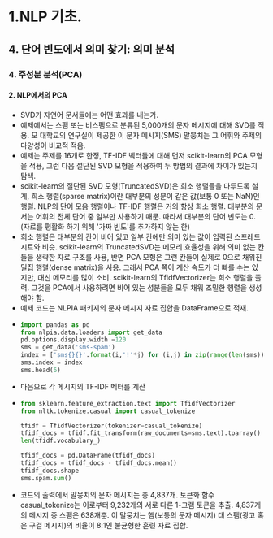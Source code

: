 # 1.NLP 기초.
## 4. 단어 빈도에서 의미 찾기: 의미 분석
### 4. 주성분 분석(PCA)
#### 2. NLP에서의 PCA
- SVD가 자연어 문서들에는 어떤 효과를 내는가.
- 예제에서는 스팸 또는 비스팸으로 분류된 5,000개의 문자 메시지에 대해 SVD를 적용. 모 대학교의 연구실이 제공한 이 문자 메시지(SMS) 말뭉치는 그 어휘와 주제의 다양성이 비교적 적음.
- 예제는 주제를 16개로 한정, TF-IDF 벡터들에 대해 먼저 scikit-learn의 PCA 모형을 적용, 그런 다음 절단된 SVD 모형을 적용하여 두 방법의 결과에 차이가 있는지 탐색.
- scikit-learn의 절단된 SVD 모형(TruncatedSVD)은 희소 행렬들을 다루도록 설계, 희소 행렬(sparse matrix)이란 대부분의 성분이 같은 값(보통 0 또는 NaN)인 행렬. NLP의 단어 모음 행렬이나 TF-IDF 행렬은 거의 항상 희소 행렬. 대부분의 문서는 어휘의 전체 단어 중 일부만 사용하기 때문. 따라서 대부분의 단어 빈도는 0. (자료를 평활화 하기 위해 '가짜 빈도'를 추가하지 않는 한)
- 희소 행렬은 대부분의 칸이 비어 있고 일부 칸에만 의미 있는 값이 입력된 스프레드 시트와 비슷. scikit-learn의 TruncatedSVD는 메모리 효율성을 위해 의미 없는 칸들을 생략한 자료 구조를 사용, 반면 PCA 모형은 그런 칸들이 실제로 0으로 채워진 밀집 행렬(dense matrix)을 사용. 그래서 PCA 쪽이 계산 속도가 더 빠를 수는 있지만, 대신 메모리를 많이 소비. scikit-learn의 TfidfVectorizer는 희소 행렬을 출력. 그것을 PCA에서 사용하려면 비어 있는 성분들을 모두 채워 조밀한 행렬을 생성해야 함.
- 예제 코드는 NLPIA 패키지의 문자 메시지 자료 집합을 DataFrame으로 적재.
- ```python
  import pandas as pd
  from nlpia.data.loaders import get_data
  pd.options.display.width =120
  sms = get_data('sms-spam')
  index = ['sms{}{}'.format(i,'!'*j) for (i,j) in zip(range(len(sms)),sms.spam)]
  sms.index = index
  sms.head(6)
  ```
- 다음으로 각 메시지의 TF-IDF 벡터를 계산
- ```python
  from sklearn.feature_extraction.text import TfidfVectorizer
  from nltk.tokenize.casual import casual_tokenize

  tfidf = TfidfVectorizer(tokenizer=casual_tokenize)
  tfidf_docs = tfidf.fit_transform(raw_documents=sms.text).toarray()
  len(tfidf.vocabulary_)

  tfidf_docs = pd.DataFrame(tfidf_docs)
  tfidf_docs = tfidf_docs - tfidf_docs.mean()
  tfidf_docs.shape
  sms.spam.sum()
  ```
- 코드의 출력에서 말뭉치의 문자 메시지는 총 4,837개. 토큰화 함수 casual_tokenize는 이로부터 9,232개의 서로 다른 1-그램 토큰을 추출. 4,837개의 메시지 중 스팸은 638개뿐. 이 말뭉치는 햄(보통의 문자 메시지) 대 스팸(광고 혹은 구걸 메시지)의 비율이 8:1인 불균형한 훈련 자료 집합.
